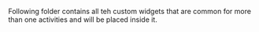 Following folder contains all teh custom widgets that are common for more than one activities and will be placed inside it.